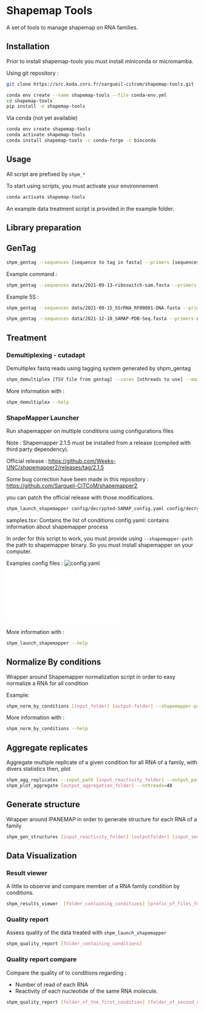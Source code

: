 Shapemap Tools
==============
A set of tools to manage shapemap on RNA families.

## Installation 

Prior to install shapemap-tools you must install miniconda or micromamba.

Using git repository :

```bash
git clone https://src.koda.cnrs.fr/sargueil-citcom/shapemap-tools.git 

conda env create --name shapemap-tools --file conda-env.yml
cd shapemap-tools
pip install -e shapemap-tools
```

Via conda (not yet available)

```bash
conda env create shapemap-tools
conda activate shapemap-tools
conda install shapemap-tools -c conda-forge -c bioconda
```

## Usage 

All script are prefixed by `shpm_*`

To start using scripts, you must activate your environnement
```bash
conda activate shapemap-tools
```

An example data treatment script is provided in the example folder.


## Library preparation
## GenTag 

```bash
shpm_gentag --sequences [sequence to tag in fasta] --primers [sequences of primers in fasta] --tags [tags to use in fasta] --prefix [prefix for sequence ids] --output=[Output file].tsv

```

Example command :
```bash
shpm_gentag --sequences data/2021-09-13-riboswitch-sam.fasta --primers data/2021-08-31-primer-aptamer-sam.fasta --tags data/barcodes-10bp-4dist-ashlock.fasta --prefix RIBOSAMN --output=2021-09-15-tagged-riboswitch-sam.tsv
```

Example 5S :
```bash
shpm_gentag --sequences data/2021-09-15_5SrRNA_RF00001-DNA.fasta --primers data/2021-10-11-primer-5SrRNA.fasta --tags data/barcodes-10bp-5dist-ashlock.fasta --prefix rRNA5S --output 2021-10-11-tagged-5SrRNA.tsv
```

```bash
shpm_gentag --sequences data/2021-12-10_SAMAP-PDB-Seq.fasta --primers data/2021-08-31-primer-aptamer-sam.fasta --tags data/barcodes-10bp-5dist-ashlock.fasta --prefix SAMAP-PDB --output output/2021-12-10-tagged-SAMAP-PDB.tsv --remainingtags output/2021-12-10_remain-after-1st-design

```


## Treatment
### Demultiplexing - cutadapt

Demultiplex fastq reads using tagging system generated by shpm_gentag

```bash
shpm_demultiplex [TSV file from gentag] --cores [nthreads to use] --max-errors 1 --output_path [Output folder for demultiplexed reads]  --folder [fastq files folder]
```

More information with :

```bash
shpm_demultiplex --help
```

### ShapeMapper Launcher

Run shapemapper on multiple conditions using configurations files 

Note : Shapemapper 2.1.5 must be installed from a release (compiled with third party dependency). 

Official release : https://github.com/Weeks-UNC/shapemapper2/releases/tag/2.1.5

Some bug correction have been made in this repository : https://github.com/Sargueil-CiTCoM/shapemapper2

you can patch the official release with those modifications.


```bash
shpm_launch_shapemapper config/decrypted-SAMAP_config.yaml config/decrypted-SAMAP_samples.tsv  --shapemapper-path [path to shapemapper dir]/shapemapper --dnerase=True --verbose=True --nthreads=48

```

samples.tsv: Contains the list of conditions
config.yaml: contains information about shapemapper process

In order for this script to work, you must provide using `--shapemapper-path` the path to shapemapper binary. So you must install shapemapper on your computer.

Examples config files :
![config.yaml](example/decrypted/config/decrypted-SAMAP_config.yaml)
![samples.tsv](example/decrypted/config/decrypted-SAMAP_samples.tsv)


More information with :
```bash
shpm_launch_shapemapper --help
```

## Normalize By conditions

Wrapper around Shapemapper normalization script in order to easy normalize a RNA for all condition

Example:
```bash
shpm_norm_by_conditions [input_folder] [output-folder] --shapemapper-path [path to shapemapper dir] --condition-prefix [prefix of molecules] --mode [all, conditions, conditions-reps] --render-figure=False --nthreads=48
```


More information with :
```bash
shpm_norm_by_conditions --help
```


## Aggregate replicates

Aggregate multiple replicate of a given condition for all RNA of a family, with divers statistics
then, plot

```bash
shpm_agg_replicates --input_path [input_reactivity_folder] --output_path [output_aggregation_folder] --config_path config/config.yaml
shpm_plot_aggregate [output_aggregation_folder] --nthreads=48
```


## Generate structure

Wrapper around IPANEMAP in order to generate structure for each RNA of a family

```bash
shpm_gen_structures [input_reactivity_folder] [outputfolder] [input_sequences] --nthreads=24
```

## Data Visualization

### Result viewer

A little to observe and compare member of a RNA family condition by conditions.

```bash
shpm_results_viewer  [folder_containing_conditions] [prefix_of_files_for_this_family]
```


### Quality report 

Assess quality of the data treated with `shpm_launch_shapemapper`

```bash
shpm_quality_report [folder_containing_conditions]
```

### Quality report compare

Compare the quality of to conditions regarding : 
- Number of read of each RNA
- Reactivity of each nucleotide of the same RNA molecule.

```bash
shpm_quality_report [folder_of_the_first_condition] [folder_of_second_condition]
```
